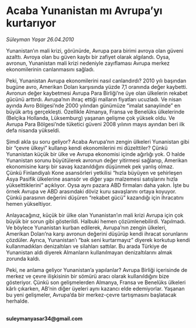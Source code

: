 # Acaba Yunanistan mı Avrupa’yı kurtarıyor

*Süleyman Yaşar 26.04.2010*

<div class="yazi"><p>Yunanistan’ın mali krizi, görünürde, Avrupa para birimi avroya olan güveni azalttı. Avroya olan bu güven kaybı bir zafiyet olarak algılandı. Oysa, avronun, Yunanistan mali krizi nedeniyle zayıflaması Avrupa merkez ekonomilerinin canlanmasını sağladı.</p>
<p>Peki, Yunanistan Avrupa ekonomilerini nasıl canlandırdı? 2010 yılı başından bugüne avro, Amerikan Doları karşısında yüzde 7,1 oranında değer kaybetti. Avronun değer kaybetmesi Avrupa Para Birliği’ne üye olan ülkelerin rekabet gücünü arttırdı. Avrupa’nın ihraç ettiği malların fiyatları ucuzladı. Ve nisan ayında Avro Bölgesi’nde 2000 yılından günümüze “imalat sanayiinde” en büyük artış gerçekleşti. Özellikle Almanya, Fransa ve Benelüks ülkelerinde (Belçika Hollanda, Lüksemburg) yaşanan gelişme çok yüksek oldu. Ve Avrupa Para Bölgesi’nde tüketici güveni 2008 yılının mayıs ayından beri ilk defa nisanda yükseldi.</p>
<p>Şimdi akla şu soru geliyor? Acaba Avrupa’nın zengin ülkeleri Yunanistan gibi bir “çevre ülkeyi” kullanıp kendi ekonomilerini mi düzelttiler? Çünkü Yunanistan küçük bir ülke ve Avrupa ekonomisi içinde ağırlığı yok. O halde Yunanistan sorunu büyütülerek avronun değer yitirmesi sağlanıp, Amerikan ekonomisine karşı bir savaş kazanıldığını düşünmek pek yanlış olmaz. Çünkü Finlandiyalı Kone asansörleri yetkilisi “hızla büyüyen ve şehirleşen Asya Pasifik ülkelerine asansör ve diğer yapı malzemesi satışlarını hızla yükselttiklerini” açıklıyor. Oysa aynı pazara ABD firmaları daha yakın. İşte bu örnek Avrupa ve ABD arasındaki döviz kuru savaşlarını ortaya koyuyor. Çünkü parasının değerini düşüren “rekabet gücü” kazandığı için ihracatını hemen yükseltiyor.</p>
<p>Anlayacağınız, küçük bir ülke olan Yunanistan’ın mali krizi Avrupa için çok büyük bir sorun gibi gösterildi. Halbuki hemen çözümlenebilirdi. Yapılmadı. Ve böylece Yunanistan kurban edilerek, Avrupa’nın zengin ülkeleri, Amerikan Doları’na karşı avronun değerini düşürüp kendi ihracat sorunlarını çözdüler. Ayrıca, Yunanistan’ı “bak seni kurtarmayız” diyerek korkutup kendi kullanmadıkları denizaltıları ve silahları sattılar. Bu arada Türkiye de Yunanistan aldı diyerek Almanların kullanılmayan denizaltılarını almak zorunda kaldı.</p>
<p>Peki, ne anlama geliyor Yunanistan’a yapılanlar? Avrupa Birliği içerisinde de merkez ve çevre ilişkisinin bir sömürü aracı olarak kullanıldığını bize gösteriyor. Çünkü son gelişmelerden Almanya, Fransa ve Benelüks ülkeleri kârlı çıkarken, AB’nin diğer üyeleri aynı kazancı elde edemiyorlar. Yaşanan bu yeni gelişmeler, Avrupa’da bir merkez-çevre tartışmasını başlatacak herhalde.</p>
<p><b><br/>suleymanyasar34@gmail.com</b><b><i></i></b></p></div>
